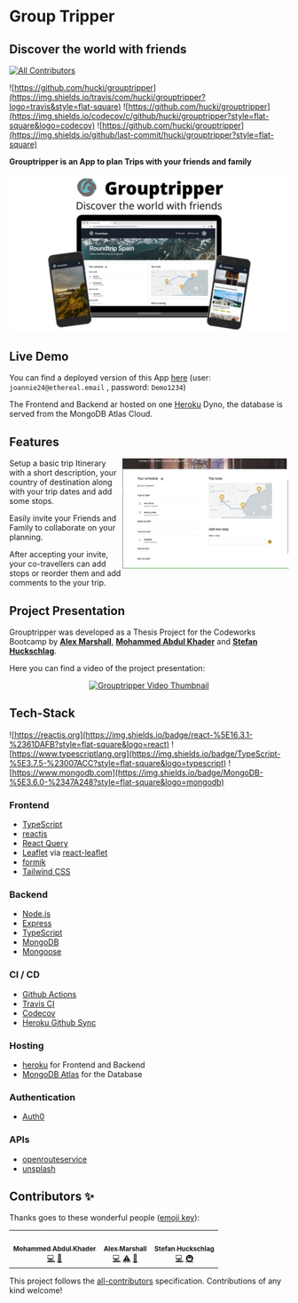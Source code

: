 # Group Tripper

## Discover the world with friends

<!-- ALL-CONTRIBUTORS-BADGE:START - Do not remove or modify this section -->

[![All Contributors](https://img.shields.io/badge/all_contributors-3-orange.svg?style=flat-square)](#contributors-)

<!-- ALL-CONTRIBUTORS-BADGE:END -->

![https://github.com/hucki/grouptripper](https://img.shields.io/travis/com/hucki/grouptripper?logo=travis&style=flat-square)
![https://github.com/hucki/grouptripper](https://img.shields.io/codecov/c/github/hucki/grouptripper?style=flat-square&logo=codecov)
![https://github.com/hucki/grouptripper](https://img.shields.io/github/last-commit/hucki/grouptripper?style=flat-square)

**Grouptripper is an App to plan Trips with your friends and family**

![](./public/grouptripper.png)

## Live Demo

You can find a deployed version of this App [here](https://grouptripper.herokuapp.com)
(user: `joannie24@ethereal.email` , password: `Demo1234`)

The Frontend and Backend ar hosted on one [Heroku](heroku.com) Dyno, the database is served from the MongoDB Atlas Cloud.

## Features

<p>
<img src="./public/grouptripper_stops.gif"  width=300px align="right"/>
Setup a basic trip Itinerary with a short description, your country of destination along with your trip dates and add some stops.

Easily invite your Friends and Family to collaborate on your planning.

After accepting your invite, your co-travellers
can add stops or reorder them and add comments to the your trip.

</p>

## Project Presentation

Grouptripper was developed as a Thesis Project for the Codeworks Bootcamp by <a href="https://github.com/AlexKMarshall"><b>Alex Marshall</b></a>, <a href="https://github.com/MohammedAK1991"><b>Mohammed Abdul Khader</b></a> and <a href="https://github.com/hucki"><b>Stefan Huckschlag</b></a>.

Here you can find a video of the project presentation:

<p align="center">
<a href="http://www.youtube.com/watch?v=22KtdN9gaAA"><img src="http://img.youtube.com/vi/22KtdN9gaAA/0.jpg" alt="Grouptripper Video Thumbnail"/></a>
</p>

## Tech-Stack

![https://reactjs.org](https://img.shields.io/badge/react-%5E16.3.1-%2361DAFB?style=flat-square&logo=react)
![https://www.typescriptlang.org](https://img.shields.io/badge/TypeScript-%5E3.7.5-%23007ACC?style=flat-square&logo=typescript)
![https://www.mongodb.com](https://img.shields.io/badge/MongoDB-%5E3.6.0-%2347A248?style=flat-square&logo=mongodb)

### Frontend

- [TypeScript](https://www.typescriptlang.org)
- [reactjs](https://reactjs.org)
- [React Query](https://github.com/tannerlinsley/react-query)
- [Leaflet](https://github.com/Leaflet/Leaflet) via [react-leaflet](https://github.com/PaulLeCam/react-leaflet)
- [formik](https://github.com/formium/formik)
- [Tailwind CSS](https://github.com/tailwindlabs/tailwindcss)

### Backend

- [Node.js](https://nodejs.org/)
- [Express](https://expressjs.com)
- [TypeScript](https://www.typescriptlang.org)
- [MongoDB](https://www.mongodb.com)
- [Mongoose](https://mongoosejs.com)

### CI / CD

- [Github Actions](https://github.com/features/actions)
- [Travis CI](https://travis-ci.org)
- [Codecov](https://codecov.io)
- [Heroku Github Sync](https://devcenter.heroku.com/articles/github-integration)

### Hosting

- [heroku](https://heroku.com) for Frontend and Backend
- [MongoDB Atlas](https://www.mongodb.com/cloud/atlas) for the Database

### Authentication

- [Auth0](https://auth0.com)

### APIs

- [openrouteservice](https://openrouteservice.org)
- [unsplash](https://unsplash.com)

## Contributors ✨

Thanks goes to these wonderful people ([emoji key](https://allcontributors.org/docs/en/emoji-key)):

<!-- ALL-CONTRIBUTORS-LIST:START - Do not remove or modify this section -->
<!-- prettier-ignore-start -->
<!-- markdownlint-disable -->
<table>
  <tr>
    <td align="center"><a href="https://github.com/MohammedAK1991"><img src="https://avatars2.githubusercontent.com/u/57530004?v=4" width="100px;" alt=""/><br /><sub><b>Mohammed Abdul Khader</b></sub></a><br /><a href="https://github.com/hucki/grouptripper/commits?author=MohammedAK1991" title="Code">💻</a> <a href="#ideas-MohammedAK1991" title="Ideas, Planning, & Feedback">🤔</a></td>
    <td align="center"><a href="https://github.com/AlexKMarshall"><img src="https://avatars0.githubusercontent.com/u/48052439?v=4" width="100px;" alt=""/><br /><sub><b>Alex Marshall</b></sub></a><br /><a href="https://github.com/hucki/grouptripper/commits?author=AlexKMarshall" title="Code">💻</a> <a href="https://github.com/hucki/grouptripper/commits?author=AlexKMarshall" title="Tests">⚠️</a> <a href="#design-AlexKMarshall" title="Design">🎨</a></td>
    <td align="center"><a href="https://github.com/hucki"><img src="https://avatars1.githubusercontent.com/u/42623858?v=4" width="100px;" alt=""/><br /><sub><b>Stefan Huckschlag</b></sub></a><br /><a href="https://github.com/hucki/grouptripper/commits?author=hucki" title="Code">💻</a> <a href="#infra-hucki" title="Infrastructure (Hosting, Build-Tools, etc)">🚇</a></td>
  </tr>
</table>

<!-- markdownlint-enable -->
<!-- prettier-ignore-end -->

<!-- ALL-CONTRIBUTORS-LIST:END -->

This project follows the [all-contributors](https://github.com/all-contributors/all-contributors) specification. Contributions of any kind welcome!
